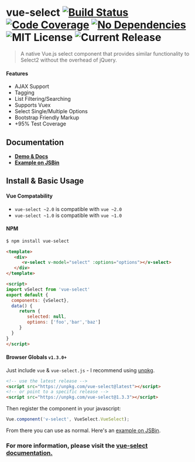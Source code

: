 # vue-select [![Build Status](https://travis-ci.org/sagalbot/vue-select.svg?branch=master)](https://travis-ci.org/sagalbot/vue-select) [![Code Coverage](https://img.shields.io/codeclimate/coverage/github/sagalbot/vue-select.svg?style=flat-square)](https://codeclimate.com/github/sagalbot/vue-select) [![No Dependencies](https://img.shields.io/gemnasium/sagalbot/vue-select.svg?style=flat-square)](https://gemnasium.com/github.com/sagalbot/vue-select) ![MIT License](https://img.shields.io/github/license/sagalbot/vue-select.svg?style=flat-square) ![Current Release](https://img.shields.io/github/release/sagalbot/vue-select.svg?style=flat-square)

> A native Vue.js select component that provides similar functionality to Select2 without the overhead of jQuery.

#### Features
- AJAX Support
- Tagging
- List Filtering/Searching
- Supports Vuex
- Select Single/Multiple Options
- Bootstrap Friendly Markup
- +95% Test Coverage

## Documentation
- **[Demo & Docs](http://sagalbot.github.io/vue-select/)**
- **[Example on JSBin](http://jsbin.com/saxaru/5/edit?html,js,output)**

## Install & Basic Usage

#### Vue Compatability
- `vue-select ~2.0` is compatible with `vue ~2.0`
- `vue-select ~1.0` is compatible with `vue ~1.0`

#### NPM

```bash
$ npm install vue-select
```

```html
<template>
   <div>
      <v-select v-model="select" :options="options"></v-select>
   </div>
</template>

<script>
import vSelect from 'vue-select'
export default {
  components: {vSelect},
  data() {
     return {
        selected: null,
        options: ['foo','bar','baz']
     }
  }
}
</script>
```

#### Browser Globals `v1.3.0+`

Just include `vue` & `vue-select.js` - I recommend using [unpkg](https://unpkg.com/#/).

```html
<!-- use the latest release -->
<script src="https://unpkg.com/vue-select@latest"></script>
<!-- or point to a specific release -->
<script src="https://unpkg.com/vue-select@1.3.3"></script>
```
Then register the component in your javascript:

```js
Vue.component('v-select', VueSelect.VueSelect);
```

From there you can use as normal. Here's an [example on JSBin](http://jsbin.com/saxaru/5/edit?html,js,output).

### For more information, please visit the [vue-select documentation.](https://sagalbot.github.io/vue-select)
